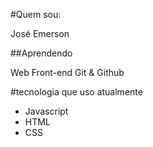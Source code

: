 #Quem sou:

José Emerson

##Aprendendo 

 Web Front-end
 Git & Github

#tecnologia que uso atualmente

* Javascript
* HTML
* CSS
